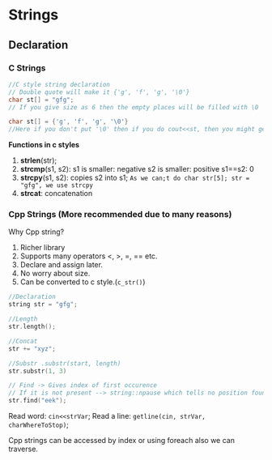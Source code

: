 # Strings

## Declaration

### C Strings

```cpp
//C style string declaration
// Double quote will make it {'g', 'f', 'g', '\0'}
char st[] = "gfg";
// If you give size as 6 then the empty places will be filled with \0

char st[] = {'g', 'f', 'g', '\0'}
//Here if you don't put '\0' then if you do cout<<st, then you might get error, or garbage output after gfg as compiler will look for \0


```

**Functions in c styles**
1. **strlen**(str);
2. **strcmp**(s1, s2):
   s1 is smaller: negative
   s2 is smaller: positive
   s1==s2: 0
3. **strcpy**(s1, s2): copies s2 into s1; `As we can;t do char str[5]; str = "gfg", we use strcpy`
4. **strcat**: concatenation


### Cpp Strings (More recommended due to many reasons)

Why Cpp string?
1. Richer library
2. Supports many operators <, >, =, == etc.
3. Declare and assign later.
4. No worry about size.
5. Can be converted to c style.(`c_str()`)

```cpp
//Declaration
string str = "gfg";

//Length
str.length();

//Concat
str += "xyz";

//Substr .substr(start, length)
str.substr(1, 3)

// Find -> Gives index of first occurence
// If it is not present --> string::npause which tells no position found
str.find("eek");
```
Read word: `cin<<strVar`;
Read a line: `getline(cin, strVar, charWhereToStop)`;

Cpp strings can be accessed by index or using foreach also we can traverse.



